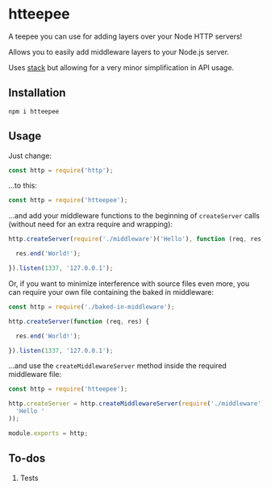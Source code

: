 # htteepee

A teepee you can use for adding layers over your Node HTTP servers!

Allows you to easily add middleware layers to your Node.js server.

Uses [stack](https://github.com/creationix/stack/) but allowing for a very
minor simplification in API usage.

## Installation

```shell
npm i htteepee
```

## Usage

Just change:

```js
const http = require('http');
```

...to this:

```js
const http = require('htteepee');
```

...and add your middleware functions to the beginning of `createServer` calls
(without need for an extra require and wrapping):

```js
http.createServer(require('./middleware')('Hello'), function (req, res) {

  res.end('World!');

}).listen(1337, '127.0.0.1');
```

Or, if you want to minimize interference with source files even more, you
can require your own file containing the baked in middleware:

```js
const http = require('./baked-in-middleware');

http.createServer(function (req, res) {

  res.end('World!');

}).listen(1337, '127.0.0.1');
```

...and use the `createMiddlewareServer` method inside the required
middleware file:

```js
const http = require('htteepee');

http.createServer = http.createMiddlewareServer(require('./middleware')(
  'Hello '
));

module.exports = http;
```

## To-dos

1. Tests
